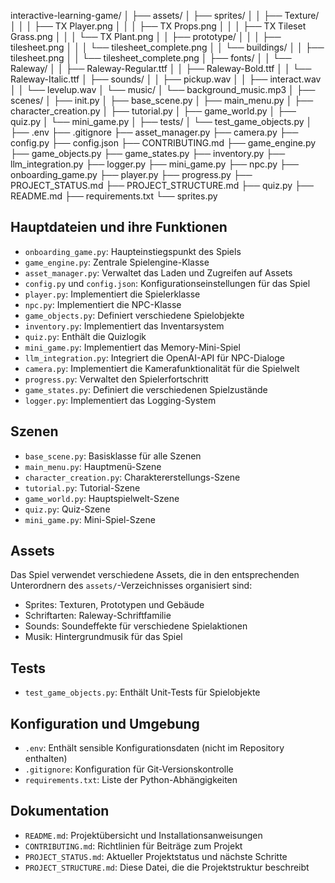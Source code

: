 interactive-learning-game/
│
├── assets/
│ ├── sprites/
│ │ ├── Texture/
│ │ │ ├── TX Player.png
│ │ │ ├── TX Props.png
│ │ │ ├── TX Tileset Grass.png
│ │ │ └── TX Plant.png
│ │ ├── prototype/
│ │ │ ├── tilesheet.png
│ │ │ └── tilesheet_complete.png
│ │ └── buildings/
│ │ ├── tilesheet.png
│ │ └── tilesheet_complete.png
│ ├── fonts/
│ │ └── Raleway/
│ │ ├── Raleway-Regular.ttf
│ │ ├── Raleway-Bold.ttf
│ │ └── Raleway-Italic.ttf
│ ├── sounds/
│ │ ├── pickup.wav
│ │ ├── interact.wav
│ │ └── levelup.wav
│ └── music/
│ └── background_music.mp3
│
├── scenes/
│ ├── init.py
│ ├── base_scene.py
│ ├── main_menu.py
│ ├── character_creation.py
│ ├── tutorial.py
│ ├── game_world.py
│ ├── quiz.py
│ └── mini_game.py
│
├── tests/
│ └── test_game_objects.py
│
├── .env
├── .gitignore
├── asset_manager.py
├── camera.py
├── config.py
├── config.json
├── CONTRIBUTING.md
├── game_engine.py
├── game_objects.py
├── game_states.py
├── inventory.py
├── llm_integration.py
├── logger.py
├── mini_game.py
├── npc.py
├── onboarding_game.py
├── player.py
├── progress.py
├── PROJECT_STATUS.md
├── PROJECT_STRUCTURE.md
├── quiz.py
├── README.md
├── requirements.txt
└── sprites.py

## Hauptdateien und ihre Funktionen

- `onboarding_game.py`: Haupteinstiegspunkt des Spiels
- `game_engine.py`: Zentrale Spielengine-Klasse
- `asset_manager.py`: Verwaltet das Laden und Zugreifen auf Assets
- `config.py` und `config.json`: Konfigurationseinstellungen für das Spiel
- `player.py`: Implementiert die Spielerklasse
- `npc.py`: Implementiert die NPC-Klasse
- `game_objects.py`: Definiert verschiedene Spielobjekte
- `inventory.py`: Implementiert das Inventarsystem
- `quiz.py`: Enthält die Quizlogik
- `mini_game.py`: Implementiert das Memory-Mini-Spiel
- `llm_integration.py`: Integriert die OpenAI-API für NPC-Dialoge
- `camera.py`: Implementiert die Kamerafunktionalität für die Spielwelt
- `progress.py`: Verwaltet den Spielerfortschritt
- `game_states.py`: Definiert die verschiedenen Spielzustände
- `logger.py`: Implementiert das Logging-System

## Szenen

- `base_scene.py`: Basisklasse für alle Szenen
- `main_menu.py`: Hauptmenü-Szene
- `character_creation.py`: Charaktererstellungs-Szene
- `tutorial.py`: Tutorial-Szene
- `game_world.py`: Hauptspielwelt-Szene
- `quiz.py`: Quiz-Szene
- `mini_game.py`: Mini-Spiel-Szene

## Assets

Das Spiel verwendet verschiedene Assets, die in den entsprechenden Unterordnern des `assets/`-Verzeichnisses organisiert sind:

- Sprites: Texturen, Prototypen und Gebäude
- Schriftarten: Raleway-Schriftfamilie
- Sounds: Soundeffekte für verschiedene Spielaktionen
- Musik: Hintergrundmusik für das Spiel

## Tests

- `test_game_objects.py`: Enthält Unit-Tests für Spielobjekte

## Konfiguration und Umgebung

- `.env`: Enthält sensible Konfigurationsdaten (nicht im Repository enthalten)
- `.gitignore`: Konfiguration für Git-Versionskontrolle
- `requirements.txt`: Liste der Python-Abhängigkeiten

## Dokumentation

- `README.md`: Projektübersicht und Installationsanweisungen
- `CONTRIBUTING.md`: Richtlinien für Beiträge zum Projekt
- `PROJECT_STATUS.md`: Aktueller Projektstatus und nächste Schritte
- `PROJECT_STRUCTURE.md`: Diese Datei, die die Projektstruktur beschreibt